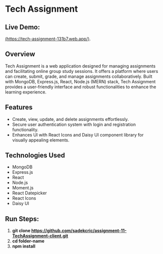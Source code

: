 # Tech Assignment
## Live Demo: 
[(https://tech-assignment-131b7.web.app/)](https://tech-assignment-131b7.web.app/).

## Overview

Tech Assignment is a web application designed for managing assignments and facilitating online group study sessions. It offers a platform where users can create, submit, grade, and manage assignments collaboratively. Built with MongoDB, Express.js, React, Node.js (MERN) stack, Tech Assignment provides a user-friendly interface and robust functionalities to enhance the learning experience.

## Features
-  Create, view, update, and delete assignments effortlessly.
-  Secure user authentication system with login and registration functionality.
- Enhances UI with React Icons and Daisy UI component library for visually appealing elements.

## Technologies Used
- MongoDB
- Express.js
- React
- Node.js
- Moment.js
- React Datepicker
- React Icons
- Daisy UI

## Run Steps:
1. **git clone https://github.com/sadekcric/assignment-11-TechAssignment-client.git**
2. **cd folder-name**
3. **npm install**



